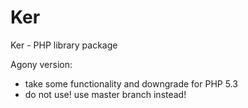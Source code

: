Ker
===

Ker - PHP library package

Agony version:
- take some functionality and downgrade for PHP 5.3
- do not use! use master branch instead!
